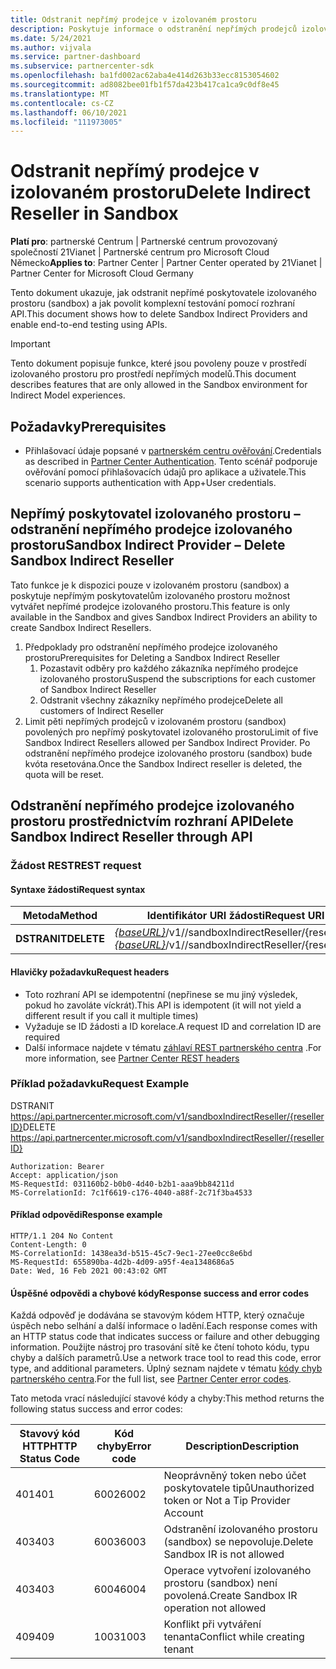 ```yaml
---
title: Odstranit nepřímý prodejce v izolovaném prostoru
description: Poskytuje informace o odstranění nepřímých prodejců izolovaného prostoru (sandbox) a povolení komplexního testování pomocí rozhraní API.
ms.date: 5/24/2021
ms.author: vijvala
ms.service: partner-dashboard
ms.subservice: partnercenter-sdk
ms.openlocfilehash: ba1fd002ac62aba4e414d263b33ecc8153054602
ms.sourcegitcommit: ad8082bee01fb1f57da423b417ca1ca9c0df8e45
ms.translationtype: MT
ms.contentlocale: cs-CZ
ms.lasthandoff: 06/10/2021
ms.locfileid: "111973005"
---
```

# <a name="delete-indirect-reseller-in-sandbox"></a><span data-ttu-id="8df46-103">Odstranit nepřímý prodejce v izolovaném prostoru</span><span class="sxs-lookup"><span data-stu-id="8df46-103">Delete Indirect Reseller in Sandbox</span></span>

<span data-ttu-id="8df46-104">**Platí pro**: partnerské Centrum | Partnerské centrum provozovaný společností 21Vianet | Partnerské centrum pro Microsoft Cloud Německo</span><span class="sxs-lookup"><span data-stu-id="8df46-104">**Applies to**: Partner Center | Partner Center operated by 21Vianet | Partner Center for Microsoft Cloud Germany</span></span>

<span data-ttu-id="8df46-105">Tento dokument ukazuje, jak odstranit nepřímé poskytovatele izolovaného prostoru (sandbox) a jak povolit komplexní testování pomocí rozhraní API.</span><span class="sxs-lookup"><span data-stu-id="8df46-105">This document shows how to delete Sandbox Indirect Providers and enable end-to-end testing using APIs.</span></span>

> [!Important]
> <span data-ttu-id="8df46-106">Tento dokument popisuje funkce, které jsou povoleny pouze v prostředí izolovaného prostoru pro prostředí nepřímých modelů.</span><span class="sxs-lookup"><span data-stu-id="8df46-106">This document describes features that are only allowed in the Sandbox environment for Indirect Model experiences.</span></span>

## <a name="prerequisites"></a><span data-ttu-id="8df46-107">Požadavky</span><span class="sxs-lookup"><span data-stu-id="8df46-107">Prerequisites</span></span>

- <span data-ttu-id="8df46-108">Přihlašovací údaje popsané v [partnerském centru ověřování](partner-center-authentication.md).</span><span class="sxs-lookup"><span data-stu-id="8df46-108">Credentials as described in [Partner Center Authentication](partner-center-authentication.md).</span></span> <span data-ttu-id="8df46-109">Tento scénář podporuje ověřování pomocí přihlašovacích údajů pro aplikace a uživatele.</span><span class="sxs-lookup"><span data-stu-id="8df46-109">This scenario supports authentication with App+User credentials.</span></span>

## <a name="sandbox-indirect-provider--delete-sandbox-indirect-reseller"></a><span data-ttu-id="8df46-110">Nepřímý poskytovatel izolovaného prostoru – odstranění nepřímého prodejce izolovaného prostoru</span><span class="sxs-lookup"><span data-stu-id="8df46-110">Sandbox Indirect Provider – Delete Sandbox Indirect Reseller</span></span> 

<span data-ttu-id="8df46-111">Tato funkce je k dispozici pouze v izolovaném prostoru (sandbox) a poskytuje nepřímým poskytovatelům izolovaného prostoru možnost vytvářet nepřímé prodejce izolovaného prostoru.</span><span class="sxs-lookup"><span data-stu-id="8df46-111">This feature is only available in the Sandbox and gives Sandbox Indirect Providers an ability to create Sandbox Indirect Resellers.</span></span>

1. <span data-ttu-id="8df46-112">Předpoklady pro odstranění nepřímého prodejce izolovaného prostoru</span><span class="sxs-lookup"><span data-stu-id="8df46-112">Prerequisites for Deleting a Sandbox Indirect Reseller</span></span>
    1. <span data-ttu-id="8df46-113">Pozastavit odběry pro každého zákazníka nepřímého prodejce izolovaného prostoru</span><span class="sxs-lookup"><span data-stu-id="8df46-113">Suspend the subscriptions for each customer of Sandbox Indirect Reseller</span></span>
    2. <span data-ttu-id="8df46-114">Odstranit všechny zákazníky nepřímého prodejce</span><span class="sxs-lookup"><span data-stu-id="8df46-114">Delete all customers of Indirect Reseller</span></span>
2. <span data-ttu-id="8df46-115">Limit pěti nepřímých prodejců v izolovaném prostoru (sandbox) povolených pro nepřímý poskytovatel izolovaného prostoru</span><span class="sxs-lookup"><span data-stu-id="8df46-115">Limit of five Sandbox Indirect Resellers allowed per Sandbox Indirect Provider.</span></span> <span data-ttu-id="8df46-116">Po odstranění nepřímého prodejce izolovaného prostoru (sandbox) bude kvóta resetována.</span><span class="sxs-lookup"><span data-stu-id="8df46-116">Once the Sandbox Indirect reseller is deleted, the quota will be reset.</span></span>

## <a name="delete-sandbox-indirect-reseller-through-api"></a><span data-ttu-id="8df46-117">Odstranění nepřímého prodejce izolovaného prostoru prostřednictvím rozhraní API</span><span class="sxs-lookup"><span data-stu-id="8df46-117">Delete Sandbox Indirect Reseller through API</span></span>

### <a name="rest-request"></a><span data-ttu-id="8df46-118">Žádost REST</span><span class="sxs-lookup"><span data-stu-id="8df46-118">REST request</span></span>

#### <a name="request-syntax"></a><span data-ttu-id="8df46-119">Syntaxe žádosti</span><span class="sxs-lookup"><span data-stu-id="8df46-119">Request syntax</span></span>

| <span data-ttu-id="8df46-120">Metoda</span><span class="sxs-lookup"><span data-stu-id="8df46-120">Method</span></span> | <span data-ttu-id="8df46-121">Identifikátor URI žádosti</span><span class="sxs-lookup"><span data-stu-id="8df46-121">Request URI</span></span>                                                                             |
|------------|-------------------------------------------------------------------------------------|
| <span data-ttu-id="8df46-122">**DSTRANIT**</span><span class="sxs-lookup"><span data-stu-id="8df46-122">**DELETE**</span></span> | <span data-ttu-id="8df46-123">[*{baseURL}*](partner-center-rest-urls.md)/v1//sandboxIndirectReseller/{resellerId}</span><span class="sxs-lookup"><span data-stu-id="8df46-123">[*{baseURL}*](partner-center-rest-urls.md)/v1//sandboxIndirectReseller/{resellerId}</span></span> |

#### <a name="request-headers"></a><span data-ttu-id="8df46-124">Hlavičky požadavku</span><span class="sxs-lookup"><span data-stu-id="8df46-124">Request headers</span></span>

- <span data-ttu-id="8df46-125">Toto rozhraní API se idempotentní (nepřinese se mu jiný výsledek, pokud ho zavoláte víckrát).</span><span class="sxs-lookup"><span data-stu-id="8df46-125">This API is idempotent (it will not yield a different result if you call it multiple times)</span></span>
- <span data-ttu-id="8df46-126">Vyžaduje se ID žádosti a ID korelace.</span><span class="sxs-lookup"><span data-stu-id="8df46-126">A request ID and correlation ID are required</span></span>
- <span data-ttu-id="8df46-127">Další informace najdete v tématu [záhlaví REST partnerského centra](headers.md) .</span><span class="sxs-lookup"><span data-stu-id="8df46-127">For more information, see [Partner Center REST headers](headers.md)</span></span>

### <a name="request-example"></a><span data-ttu-id="8df46-128">Příklad požadavku</span><span class="sxs-lookup"><span data-stu-id="8df46-128">Request Example</span></span>

<span data-ttu-id="8df46-129">DSTRANIT https://api.partnercenter.microsoft.com/v1/sandboxIndirectReseller/{resellerID}</span><span class="sxs-lookup"><span data-stu-id="8df46-129">DELETE https://api.partnercenter.microsoft.com/v1/sandboxIndirectReseller/{resellerID}</span></span>

```http
Authorization: Bearer
Accept: application/json
MS-RequestId: 031160b2-b0b0-4d40-b2b1-aaa9bb84211d
MS-CorrelationId: 7c1f6619-c176-4040-a88f-2c71f3ba4533
```

####  <a name="response-example"></a><span data-ttu-id="8df46-130">Příklad odpovědi</span><span class="sxs-lookup"><span data-stu-id="8df46-130">Response example</span></span>

```http
HTTP/1.1 204 No Content
Content-Length: 0
MS-CorrelationId: 1438ea3d-b515-45c7-9ec1-27ee0cc8e6bd
MS-RequestId: 655890ba-4d2b-4d09-a95f-4ea1348686a5
Date: Wed, 16 Feb 2021 00:43:02 GMT
```

#### <a name="response-success-and-error-codes"></a><span data-ttu-id="8df46-131">Úspěšné odpovědi a chybové kódy</span><span class="sxs-lookup"><span data-stu-id="8df46-131">Response success and error codes</span></span>

<span data-ttu-id="8df46-132">Každá odpověď je dodávána se stavovým kódem HTTP, který označuje úspěch nebo selhání a další informace o ladění.</span><span class="sxs-lookup"><span data-stu-id="8df46-132">Each response comes with an HTTP status code that indicates success or failure and other debugging information.</span></span> <span data-ttu-id="8df46-133">Použijte nástroj pro trasování sítě ke čtení tohoto kódu, typu chyby a dalších parametrů.</span><span class="sxs-lookup"><span data-stu-id="8df46-133">Use a network trace tool to read this code, error type, and additional parameters.</span></span> <span data-ttu-id="8df46-134">Úplný seznam najdete v tématu [kódy chyb partnerského centra](error-codes.md).</span><span class="sxs-lookup"><span data-stu-id="8df46-134">For the full list, see [Partner Center error codes](error-codes.md).</span></span>

<span data-ttu-id="8df46-135">Tato metoda vrací následující stavové kódy a chyby:</span><span class="sxs-lookup"><span data-stu-id="8df46-135">This method returns the following status success and error codes:</span></span>

| <span data-ttu-id="8df46-136">Stavový kód HTTP</span><span class="sxs-lookup"><span data-stu-id="8df46-136">HTTP Status Code</span></span>                     | <span data-ttu-id="8df46-137">Kód chyby</span><span class="sxs-lookup"><span data-stu-id="8df46-137">Error code</span></span>     | <span data-ttu-id="8df46-138">Description</span><span class="sxs-lookup"><span data-stu-id="8df46-138">Description</span></span>                                      |
|--------------------------------------|----------------|--------------------------------------------------|
| <span data-ttu-id="8df46-139">401</span><span class="sxs-lookup"><span data-stu-id="8df46-139">401</span></span>                                  | <span data-ttu-id="8df46-140">6002</span><span class="sxs-lookup"><span data-stu-id="8df46-140">6002</span></span>           | <span data-ttu-id="8df46-141">Neoprávněný token nebo účet poskytovatele tipů</span><span class="sxs-lookup"><span data-stu-id="8df46-141">Unauthorized token or Not a Tip Provider Account</span></span> |
| <span data-ttu-id="8df46-142">403</span><span class="sxs-lookup"><span data-stu-id="8df46-142">403</span></span>                                  | <span data-ttu-id="8df46-143">6003</span><span class="sxs-lookup"><span data-stu-id="8df46-143">6003</span></span>           | <span data-ttu-id="8df46-144">Odstranění izolovaného prostoru (sandbox) se nepovoluje.</span><span class="sxs-lookup"><span data-stu-id="8df46-144">Delete Sandbox IR is not allowed</span></span>                 |
| <span data-ttu-id="8df46-145">403</span><span class="sxs-lookup"><span data-stu-id="8df46-145">403</span></span>                                  | <span data-ttu-id="8df46-146">6004</span><span class="sxs-lookup"><span data-stu-id="8df46-146">6004</span></span>           | <span data-ttu-id="8df46-147">Operace vytvoření izolovaného prostoru (sandbox) není povolená.</span><span class="sxs-lookup"><span data-stu-id="8df46-147">Create Sandbox IR operation not allowed</span></span>          |
| <span data-ttu-id="8df46-148">409</span><span class="sxs-lookup"><span data-stu-id="8df46-148">409</span></span>                                  | <span data-ttu-id="8df46-149">1003</span><span class="sxs-lookup"><span data-stu-id="8df46-149">1003</span></span>           | <span data-ttu-id="8df46-150">Konflikt při vytváření tenanta</span><span class="sxs-lookup"><span data-stu-id="8df46-150">Conflict while creating tenant</span></span>                   |

